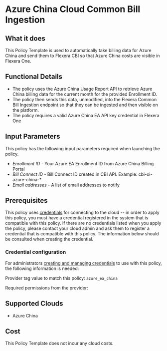 # Azure China Cloud Common Bill Ingestion

## What it does

This Policy Template is used to automatically take billing data for Azure China and send them to Flexera CBI so that Azure China costs are visible in Flexera One.

## Functional Details

- The policy uses the Azure China Usage Report API to retrieve Azure China billing data for the current month for the provided Enrollment ID.
- The policy then sends this data, unmodified, into the Flexera Common Bill Ingestion endpoint so that they can be ingested and then visible on the platform.
- The policy requires a valid Azure China EA API key credential in Flexera One

## Input Parameters

This policy has the following input parameters required when launching the policy.

- *Enrollment ID* - Your Azure EA Enrollment ID from Azure China Billing Portal
- *Bill Connect ID* - Bill Connect ID created in CBI API. Example: cbi-oi-azure-china-*
- *Email addresses* - A list of email addresses to notify

## Prerequisites

This policy uses [credentials](https://docs.flexera.com/flexera/EN/Automation/ManagingCredentialsExternal.htm) for connecting to the cloud -- in order to apply this policy, you must have a credential registered in the system that is compatible with this policy. If there are no credentials listed when you apply the policy, please contact your cloud admin and ask them to register a credential that is compatible with this policy. The information below should be consulted when creating the credential.

### Credential configuration

For administrators [creating and managing credentials](https://docs.flexera.com/flexera/EN/Automation/ManagingCredentialsExternal.htm) to use with this policy, the following information is needed:

Provider tag value to match this policy: `azure_ea_china`

Required permissions from the provider:

## Supported Clouds

- Azure China

## Cost

This Policy Template does not incur any cloud costs.
